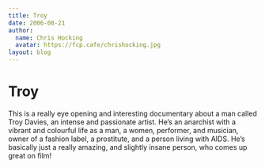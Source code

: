 ```yaml
---
title: Troy
date: 2006-08-21
author:
  name: Chris Hocking
  avatar: https://fcp.cafe/chrishocking.jpg
layout: blog
---
```

# Troy

This is a really eye opening and interesting documentary about a man called Troy Davies, an intense and passionate artist. He’s an anarchist with a vibrant and colourful life as a man, a women, performer, and musician, owner of a fashion label, a prostitute, and a person living with AIDS. He’s basically just a really amazing, and slightly insane person, who comes up great on film!